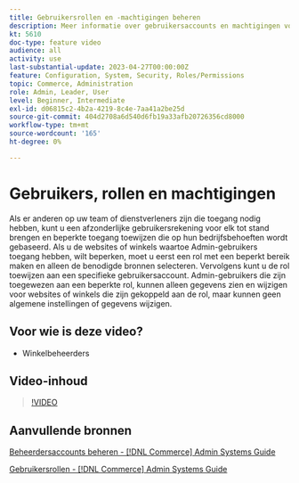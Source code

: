 ```yaml
---
title: Gebruikersrollen en -machtigingen beheren
description: Meer informatie over gebruikersaccounts en machtigingen voor het beheren van toegang tot [!DNL Commerce] website en sla gegevens op in de Admin.
kt: 5610
doc-type: feature video
audience: all
activity: use
last-substantial-update: 2023-04-27T00:00:00Z
feature: Configuration, System, Security, Roles/Permissions
topic: Commerce, Administration
role: Admin, Leader, User
level: Beginner, Intermediate
exl-id: d06815c2-4b2a-4219-8c4e-7aa41a2be25d
source-git-commit: 404d2708a6d540d6fb19a33afb20726356cd8000
workflow-type: tm+mt
source-wordcount: '165'
ht-degree: 0%

---
```


# Gebruikers, rollen en machtigingen

Als er anderen op uw team of dienstverleners zijn die toegang nodig hebben, kunt u een afzonderlijke gebruikersrekening voor elk tot stand brengen en beperkte toegang toewijzen die op hun bedrijfsbehoeften wordt gebaseerd. Als u de websites of winkels waartoe Admin-gebruikers toegang hebben, wilt beperken, moet u eerst een rol met een beperkt bereik maken en alleen de benodigde bronnen selecteren. Vervolgens kunt u de rol toewijzen aan een specifieke gebruikersaccount. Admin-gebruikers die zijn toegewezen aan een beperkte rol, kunnen alleen gegevens zien en wijzigen voor websites of winkels die zijn gekoppeld aan de rol, maar kunnen geen algemene instellingen of gegevens wijzigen.

## Voor wie is deze video?

- Winkelbeheerders

## Video-inhoud

>[!VIDEO](https://video.tv.adobe.com/v/343654?quality=12&learn=on)

## Aanvullende bronnen

[Beheerdersaccounts beheren - [!DNL Commerce] Admin Systems Guide](https://experienceleague.adobe.com/docs/commerce-admin/systems/user-accounts/permissions-users-all.html)

[Gebruikersrollen - [!DNL Commerce] Admin Systems Guide](https://experienceleague.adobe.com/docs/commerce-admin/systems/user-accounts/permissions-user-roles.html)
